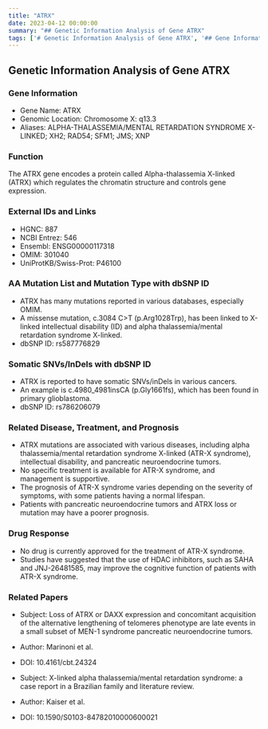 ```yaml
---
title: "ATRX"
date: 2023-04-12 00:00:00
summary: "## Genetic Information Analysis of Gene ATRX"
tags: ['# Genetic Information Analysis of Gene ATRX', '## Gene Information', '## Function', '## External IDs and Links', '## AA Mutation List and Mutation Type with dbSNP ID', '## Somatic SNVs/InDels with dbSNP ID', '## Related Disease, Treatment, and Prognosis', '## Drug Response', '## Related Papers']
---
```


## Genetic Information Analysis of Gene ATRX

### Gene Information

- Gene Name: ATRX
- Genomic Location: Chromosome X: q13.3
- Aliases: ALPHA-THALASSEMIA/MENTAL RETARDATION SYNDROME X-LINKED; XH2; RAD54; SFM1; JMS; XNP

### Function

The ATRX gene encodes a protein called Alpha-thalassemia X-linked (ATRX) which regulates the chromatin structure and controls gene expression.

### External IDs and Links

- HGNC: 887
- NCBI Entrez: 546
- Ensembl: ENSG00000117318
- OMIM: 301040
- UniProtKB/Swiss-Prot: P46100

### AA Mutation List and Mutation Type with dbSNP ID

- ATRX has many mutations reported in various databases, especially OMIM.
- A missense mutation, c.3084 C>T (p.Arg1028Trp), has been linked to X-linked intellectual disability (ID) and alpha thalassemia/mental retardation syndrome X-linked.
- dbSNP ID: rs587776829

### Somatic SNVs/InDels with dbSNP ID

- ATRX is reported to have somatic SNVs/inDels in various cancers.
- An example is c.4980_4981insCA (p.Gly1661fs), which has been found in primary glioblastoma.
- dbSNP ID: rs786206079

### Related Disease, Treatment, and Prognosis

- ATRX mutations are associated with various diseases, including alpha thalassemia/mental retardation syndrome X-linked (ATR-X syndrome), intellectual disability, and pancreatic neuroendocrine tumors.
- No specific treatment is available for ATR-X syndrome, and management is supportive.
- The prognosis of ATR-X syndrome varies depending on the severity of symptoms, with some patients having a normal lifespan.
- Patients with pancreatic neuroendocrine tumors and ATRX loss or mutation may have a poorer prognosis.

### Drug Response

- No drug is currently approved for the treatment of ATR-X syndrome.
- Studies have suggested that the use of HDAC inhibitors, such as SAHA and JNJ-26481585, may improve the cognitive function of patients with ATR-X syndrome.

### Related Papers

- Subject: Loss of ATRX or DAXX expression and concomitant acquisition of the alternative lengthening of telomeres phenotype are late events in a small subset of MEN-1 syndrome pancreatic neuroendocrine tumors.
- Author: Marinoni et al.
- DOI: 10.4161/cbt.24324

- Subject: X-linked alpha thalassemia/mental retardation syndrome: a case report in a Brazilian family and literature review.
- Author: Kaiser et al.
- DOI: 10.1590/S0103-84782010000600021